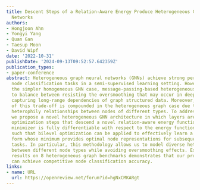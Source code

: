 ```yaml
---
title: Descent Steps of a Relation-Aware Energy Produce Heterogeneous Graph Neural
  Networks
authors:
- Hongjoon Ahn
- Yongyi Yang
- Quan Gan
- Taesup Moon
- David Wipf
date: '2022-10-31'
publishDate: '2024-09-13T09:52:57.642359Z'
publication_types:
- paper-conference
abstract: Heterogeneous graph neural networks (GNNs) achieve strong performance on
  node classification tasks in a semi-supervised learning setting. However, as in
  the simpler homogeneous GNN case, message-passing-based heterogeneous GNNs may struggle
  to balance between resisting the oversmoothing that may occur in deep models, and
  capturing long-range dependencies of graph structured data. Moreover, the complexity
  of this trade-off is compounded in the heterogeneous graph case due to the disparate
  heterophily relationships between nodes of different types. To address these issues,
  we propose a novel heterogeneous GNN architecture in which layers are derived from
  optimization steps that descend a novel relation-aware energy function. The corresponding
  minimizer is fully differentiable with respect to the energy function parameters,
  such that bilevel optimization can be applied to effectively learn a functional
  form whose minimum provides optimal node representations for subsequent classification
  tasks. In particular, this methodology allows us to model diverse heterophily relationships
  between different node types while avoiding oversmoothing effects. Experimental
  results on 8 heterogeneous graph benchmarks demonstrates that our proposed method
  can achieve competitive node classification accuracy.
links:
- name: URL
  url: https://openreview.net/forum?id=hgNxCMKARgt
---
```

